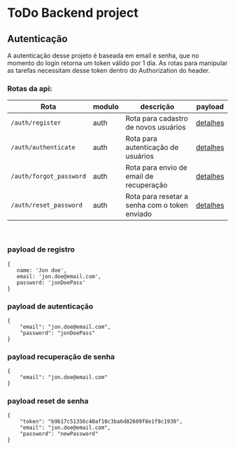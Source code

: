 # ToDo Backend project

## Autenticação
A autenticação desse projeto é baseada em email e senha, que no momento do login retorna um token válido por 1 dia. As rotas para manipular as tarefas necessitam desse token dentro do Authorization do header.

### Rotas da api: <br>
| Rota | modulo | descrição | payload |
|---|---|-----|---|
|```/auth/register```|auth|Rota para cadastro de novos usuários|[detalhes](#payload-de-registro) |
|```/auth/authenticate```|auth|Rota para autenticação de usuários |[detalhes](#payload-de-autenticação) |
|```/auth/forgot_password```|auth|Rota para envio de email de recuperação |[detalhes](#payload-recuperação-de-senha) |
|```/auth/reset_password```|auth|Rota para resetar a senha com o token enviado |[detalhes](#payload-reset-de-senha) |


<br>

### payload de registro
 ```
{
	name: 'Jon doe',
	email: 'jon.doe@email.com',
	password: 'jonDoePass'
}
```

### payload de autenticação
```
{
	"email": "jon.doe@email.com",
	"password": "jonDoePass"
}
```

### payload recuperação de senha
```
{
	"email": "jon.doe@email.com"
}
```

### payload reset de senha
```
{
	"token": "b9b17c51356c40af10c3ba6d82609f8e1f9c1930",
	"email": "jon.doe@email.com",
	"password": "newPassword"
}
```
